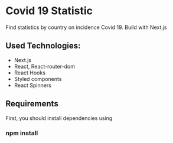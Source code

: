 # Covid 19 Statistic

Find statistics by country on incidence Covid 19. Build with Next.js

## Used Technologies:

- Next.js
- React, React-router-dom
- React Hooks
- Styled components
- React Spinners

## Requirements

First, you should install dependencies using 
### npm install

